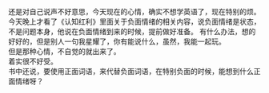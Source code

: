 还是对自己说声不好意思，今天现在的心情，确实不想学英语了，现在特别的烦。  
今天晚上才看了《认知红利》里面关于负面情绪的相关内容，说负面情绪是状态，不是问题本身，他说在负面情绪到来的时候，提前做好准备。
有什么办法，想的好好的，但是别人一句我星耀了，你有能说什么，虽然，我能一起玩。  
但是那种心情，不自觉的就出来了。  
着实很不好受。  
书中还说，要使用正面词语，来代替负面词语，在特别负面的时候，能想到什么正面情绪呀？  
